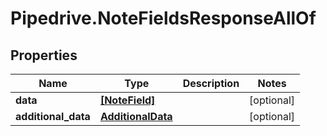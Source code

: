 # Pipedrive.NoteFieldsResponseAllOf

## Properties

Name | Type | Description | Notes
------------ | ------------- | ------------- | -------------
**data** | [**[NoteField]**](NoteField.md) |  | [optional] 
**additional_data** | [**AdditionalData**](AdditionalData.md) |  | [optional] 


